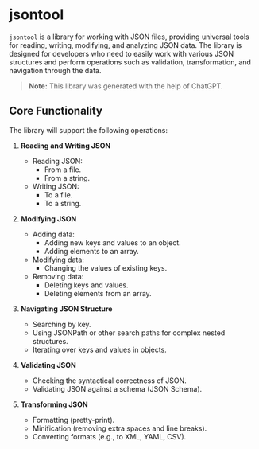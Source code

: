 # jsontool

`jsontool` is a library for working with JSON files, providing universal tools for reading, writing, modifying, and analyzing JSON data. The library is designed for developers who need to easily work with various JSON structures and perform operations such as validation, transformation, and navigation through the data.

> **Note:** This library was generated with the help of ChatGPT.

## Core Functionality

The library will support the following operations:

1. **Reading and Writing JSON**
   - Reading JSON:
     - From a file.
     - From a string.
   - Writing JSON:
     - To a file.
     - To a string.

2. **Modifying JSON**
   - Adding data:
     - Adding new keys and values to an object.
     - Adding elements to an array.
   - Modifying data:
     - Changing the values of existing keys.
   - Removing data:
     - Deleting keys and values.
     - Deleting elements from an array.

3. **Navigating JSON Structure**
   - Searching by key.
   - Using JSONPath or other search paths for complex nested structures.
   - Iterating over keys and values in objects.

4. **Validating JSON**
   - Checking the syntactical correctness of JSON.
   - Validating JSON against a schema (JSON Schema).

5. **Transforming JSON**
   - Formatting (pretty-print).
   - Minification (removing extra spaces and line breaks).
   - Converting formats (e.g., to XML, YAML, CSV).
